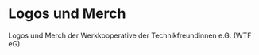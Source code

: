  Logos und Merch
=====================

Logos und Merch der Werkkooperative der Technikfreundinnen e.G.
(WTF eG)


